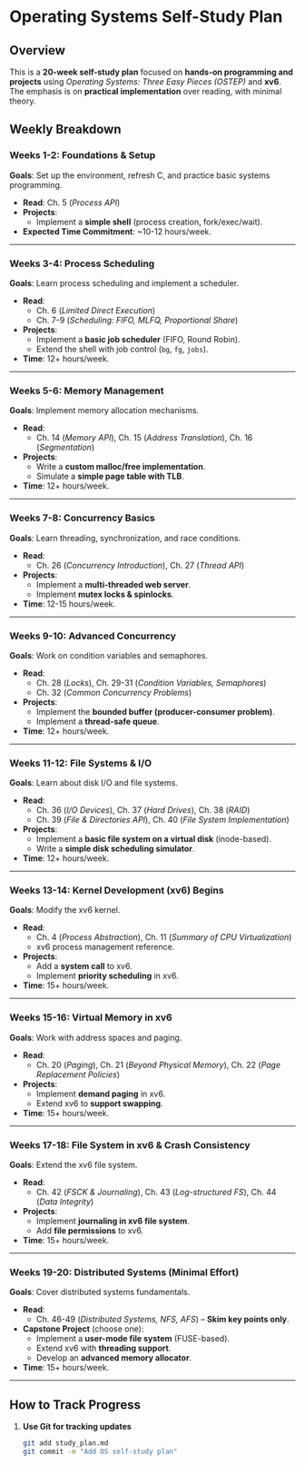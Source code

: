 # Operating Systems Self-Study Plan

## Overview
This is a **20-week self-study plan** focused on **hands-on programming and projects** using *Operating Systems: Three Easy Pieces (OSTEP)* and **xv6**. The emphasis is on **practical implementation** over reading, with minimal theory.

## Weekly Breakdown

### **Weeks 1-2: Foundations & Setup**
**Goals**: Set up the environment, refresh C, and practice basic systems programming.
- **Read**: Ch. 5 (*Process API*)
- **Projects**:
  - Implement a **simple shell** (process creation, fork/exec/wait).
- **Expected Time Commitment**: ~10-12 hours/week.

---

### **Weeks 3-4: Process Scheduling**
**Goals**: Learn process scheduling and implement a scheduler.
- **Read**:
  - Ch. 6 (*Limited Direct Execution*)
  - Ch. 7-9 (*Scheduling: FIFO, MLFQ, Proportional Share*)
- **Projects**:
  - Implement a **basic job scheduler** (FIFO, Round Robin).
  - Extend the shell with job control (`bg`, `fg`, `jobs`).
- **Time**: 12+ hours/week.

---

### **Weeks 5-6: Memory Management**
**Goals**: Implement memory allocation mechanisms.
- **Read**:
  - Ch. 14 (*Memory API*), Ch. 15 (*Address Translation*), Ch. 16 (*Segmentation*)
- **Projects**:
  - Write a **custom malloc/free implementation**.
  - Simulate a **simple page table with TLB**.
- **Time**: 12+ hours/week.

---

### **Weeks 7-8: Concurrency Basics**
**Goals**: Learn threading, synchronization, and race conditions.
- **Read**:
  - Ch. 26 (*Concurrency Introduction*), Ch. 27 (*Thread API*)
- **Projects**:
  - Implement a **multi-threaded web server**.
  - Implement **mutex locks & spinlocks**.
- **Time**: 12-15 hours/week.

---

### **Weeks 9-10: Advanced Concurrency**
**Goals**: Work on condition variables and semaphores.
- **Read**:
  - Ch. 28 (*Locks*), Ch. 29-31 (*Condition Variables, Semaphores*)
  - Ch. 32 (*Common Concurrency Problems*)
- **Projects**:
  - Implement the **bounded buffer (producer-consumer problem)**.
  - Implement a **thread-safe queue**.
- **Time**: 12+ hours/week.

---

### **Weeks 11-12: File Systems & I/O**
**Goals**: Learn about disk I/O and file systems.
- **Read**:
  - Ch. 36 (*I/O Devices*), Ch. 37 (*Hard Drives*), Ch. 38 (*RAID*)
  - Ch. 39 (*File & Directories API*), Ch. 40 (*File System Implementation*)
- **Projects**:
  - Implement a **basic file system on a virtual disk** (inode-based).
  - Write a **simple disk scheduling simulator**.
- **Time**: 12+ hours/week.

---

### **Weeks 13-14: Kernel Development (xv6) Begins**
**Goals**: Modify the xv6 kernel.
- **Read**:
  - Ch. 4 (*Process Abstraction*), Ch. 11 (*Summary of CPU Virtualization*)
  - xv6 process management reference.
- **Projects**:
  - Add a **system call** to xv6.
  - Implement **priority scheduling** in xv6.
- **Time**: 15+ hours/week.

---

### **Weeks 15-16: Virtual Memory in xv6**
**Goals**: Work with address spaces and paging.
- **Read**:
  - Ch. 20 (*Paging*), Ch. 21 (*Beyond Physical Memory*), Ch. 22 (*Page Replacement Policies*)
- **Projects**:
  - Implement **demand paging** in xv6.
  - Extend xv6 to **support swapping**.
- **Time**: 15+ hours/week.

---

### **Weeks 17-18: File System in xv6 & Crash Consistency**
**Goals**: Extend the xv6 file system.
- **Read**:
  - Ch. 42 (*FSCK & Journaling*), Ch. 43 (*Log-structured FS*), Ch. 44 (*Data Integrity*)
- **Projects**:
  - Implement **journaling in xv6 file system**.
  - Add **file permissions** to xv6.
- **Time**: 15+ hours/week.

---

### **Weeks 19-20: Distributed Systems (Minimal Effort)**
**Goals**: Cover distributed systems fundamentals.
- **Read**:
  - Ch. 46-49 (*Distributed Systems, NFS, AFS*) – **Skim key points only**.
- **Capstone Project** (choose one):
  - Implement a **user-mode file system** (FUSE-based).
  - Extend xv6 with **threading support**.
  - Develop an **advanced memory allocator**.
- **Time**: 15+ hours/week.

---

## **How to Track Progress**
1. **Use Git for tracking updates**
   ```sh
   git add study_plan.md
   git commit -m "Add OS self-study plan"


